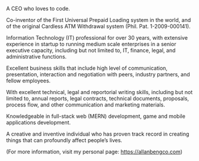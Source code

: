 A CEO who loves to code.

Co-inventor of the First Universal Prepaid Loading system in the world, and of the original Cardless ATM Withdrawal system (Phil. Pat. 1-2009-000141).

Information Technology (IT) professional for over 30 years, with extensive experience in startup to running medium scale enterprises in a senior executive capacity, including but not limited to, IT, finance, legal, and administrative functions.

Excellent business skills that include high level of communication, presentation, interaction and negotiation with peers, industry partners, and fellow employees.

With excellent technical, legal and reportorial writing skills, including but not limited to, annual reports, legal contracts, technical documents, proposals, process flow, and other communication and marketing materials.

Knowledgeable in full-stack web (MERN) development, game and mobile applications development.

A creative and inventive individual who has proven track record in creating things that can profoundly affect people’s lives.

(For more information, visit my personal page: https://allanbengco.com)

<!---
AllanBengco/AllanBengco is a ✨ special ✨ repository because its `README.md` (this file) appears on your GitHub profile.
You can click the Preview link to take a look at your changes.
--->
